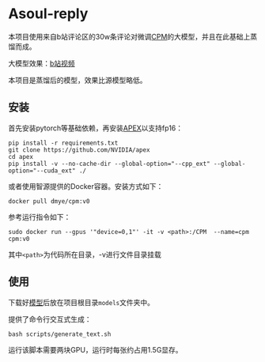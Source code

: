 # Asoul-reply

本项目使用来自b站评论区的30w条评论对微调[CPM](https://github.com/TsinghuaAI/CPM-1-Generate)的大模型，并且在此基础上蒸馏而成。

大模型效果：[b站视频](https://www.bilibili.com/video/BV1L44y1b7gE)

本项目是蒸馏后的模型，效果比源模型略低。

## 安装

首先安装pytorch等基础依赖，再安装[APEX](https://github.com/NVIDIA/apex#quick-start)以支持fp16：
```
pip install -r requirements.txt
git clone https://github.com/NVIDIA/apex
cd apex
pip install -v --no-cache-dir --global-option="--cpp_ext" --global-option="--cuda_ext" ./
```

或者使用智源提供的Docker容器。安装方式如下：
```
docker pull dmye/cpm:v0
```
参考运行指令如下：
```
sudo docker run --gpus '"device=0,1"' -it -v <path>:/CPM  --name=cpm  cpm:v0
```
其中`<path>`为代码所在目录，-v进行文件目录挂载

## 使用

下载好[模型](https://github.com/Misaka17032/asoul-reply/releases/tag/v1.0)后放在项目根目录`models`文件夹中。

提供了命令行交互式生成：
```
bash scripts/generate_text.sh
```
运行该脚本需要两块GPU，运行时每张约占用1.5G显存。
